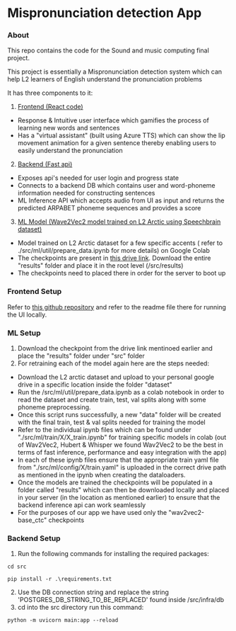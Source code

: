 # Mispronunciation detection App

### About

This repo contains the code for the Sound and music computing final project.

This project is essentially a Mispronunciation detection system which can help L2 learners of English understand the pronunciation problems

It has three components to it:
1. <u> Frontend (React code) </u>
- Response & Intuitive user interface which gamifies the process of learning new words and sentences
- Has a "virtual assistant" (built using Azure TTS) which can show the lip movement animation for a given sentence thereby enabling users to easily understand the pronunciation

2. <u> Backend (Fast api) </u>
- Exposes api's needed for user login and progress state
- Connects to a backend DB which contains user and word-phoneme information needed for constructing sentences
- ML Inference API which accepts audio from UI as input and returns the predicted ARPABET phoneme sequences and provides a score


3. <u> ML Model (Wave2Vec2 model trained on L2 Arctic using Speechbrain dataset) </u>
- Model trained on L2 Arctic dataset for a few specific accents ( refer to ./src/ml/util/prepare_data.ipynb for more details) on Google Colab
- The checkpoints are present in <a href="https://drive.google.com/drive/folders/1-KvGwl8OBnUelgKWP5ex3BWNP54ruJu8?usp=sharing">this drive link</a>. Download the entire "results" folder and place it in the root level (/src/results)
- The checkpoints need to placed there in order for the server to boot up

### Frontend Setup

Refer to <a href = "https://github.com/TheDorkKnightRises/smc-pronunciation-app">this github repository</a> and refer to the readme file there for running the UI locally.

### ML Setup

1. Download the checkpoint from the drive link mentinoed earlier and place the "results" folder under "src" folder
2. For retraining each of the model again here are the steps needed:
* Download the L2 arctic dataset and upload to your personal google drive in a specific location inside the folder "dataset"
* Run the /src/ml/util/prepare_data.ipynb as a colab notebook in order to read the dataset and create train, test, val splits along with some phoneme preprocessing.
* Once this script runs successfully, a new "data" folder will be created with the final train, test & val splits needed for training the model
* Refer to the individual ipynb files which can be found under "./src/ml/train/X/X_train.ipynb" for training specific models in colab (out of Wav2Vec2, Hubert & Whisper we found Wav2Vec2 to be the best in terms of fast inference, performance and easy integration with the app)
* In each of these ipynb files ensure that the appropriate train yaml file from "./src/ml/config/X/train.yaml" is uploaded in the correct drive path as mentioned in the ipynb when creating the dataloaders.
* Once the models are trained the checkpoints will be populated in a folder called "results" which can then be downloaded locally and placed in your server (in the location as mentioned earlier) to ensure that the backend inference api can work seamlessly
* For the purposes of our app we have used only the "wav2vec2-base_ctc" checkpoints

### Backend Setup


1. Run the following commands for installing the required packages:

```
cd src

pip install -r .\requirements.txt
```

2. Use the DB connection string and replace the string 'POSTGRES_DB_STRING_TO_BE_REPLACED' found inside /src/infra/db
3. cd into the src directory run this command:

```
python -m uvicorn main:app --reload
```


